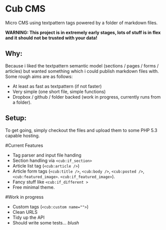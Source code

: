 Cub CMS
=======

Micro CMS using textpattern tags powered by a folder of markdown files.

__WARNING: This project is in extremely early stages, lots of stuff is in flex and it should not be trusted with your data!__

Why:
----
Because i liked the textpattern semantic model (sections / pages / forms / articles) but wanted something which i could publish markdown files with. Some rough aims are as follows:

* At least as fast as textpattern (if not faster)
* Very simple (one short file, simple functions)
* Dropbox / github / folder backed (work in progress, currently runs from a folder).


Setup:
------
To get going, simply checkout the files and upload them to some PHP 5.3 capable hosting. 

#Current Features

* Tag parser and input file handing
* Section handling via ```<cub:if_section>```
* Article list tag (```<cub:article />```)
* Article form tags (```<cub:title />```, ```<cub:body />```, ```<cub:posted />```, ```<cub:featured_image>```. ```<cub:if_featured_image>```).
* Fancy stuff like ```<cub:if_different >```
* Free minimal theme.

#Work in progress
* Custom tags (```<cub:custom name="">```)
* Clean URLS
* Tidy up the API
* Should write some tests... _blush_

